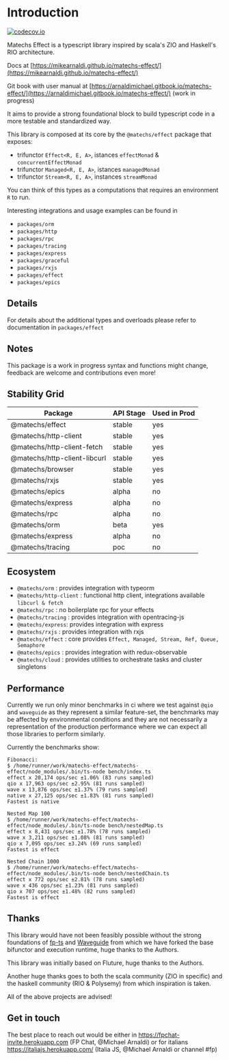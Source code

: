 # Introduction

[![codecov.io](http://codecov.io/github/mikearnaldi/matechs-effect/coverage.svg?branch=master)](http://codecov.io/github/mikearnaldi/matechs-effect)

Matechs Effect is a typescript library inspired by scala's ZIO and Haskell's RIO architecture.

Docs at [https://mikearnaldi.github.io/matechs-effect/](https://mikearnaldi.github.io/matechs-effect/)

Git book with user manual at [https://arnaldimichael.gitbook.io/matechs-effect/](https://arnaldimichael.gitbook.io/matechs-effect/) (work in progress)

It aims to provide a strong foundational block to build typescript code in a more testable and standardized way.

This library is composed at its core by the `@matechs/effect` package that exposes:
- trifunctor `Effect<R, E, A>`, istances `effectMonad` & `concurrentEffectMonad`
- trifunctor `Managed<R, E, A>`, istances `managedMonad`
- trifunctor `Stream<R, E, A>`, instances `streamMonad`

You can think of this types as a computations that requires an environment `R` to run.

Interesting integrations and usage examples can be found in 
- `packages/orm`
- `packages/http`
- `packages/rpc`
- `packages/tracing`
- `packages/express`
- `packages/graceful`
- `packages/rxjs`
- `packages/effect`
- `packages/epics`

## Details

For details about the additional types and overloads please refer to documentation in `packages/effect`

## Notes

This package is a work in progress syntax and functions might change, feedback are welcome and contributions even more!

## Stability Grid
|      Package                  | API Stage  | Used in Prod |
|-------------------------------|------------|--------------|
| @matechs/effect               |   stable   |      yes     |
| @matechs/http-client          |   stable   |      yes     |
| @matechs/http-client-fetch    |   stable   |      yes     |
| @matechs/http-client-libcurl  |   stable   |      yes     |
| @matechs/browser              |   stable   |      yes     |
| @matechs/rxjs                 |   stable   |      yes     |
| @matechs/epics                |   alpha    |      no      |
| @matechs/express              |   alpha    |      no      |
| @matechs/rpc                  |   alpha    |      no      |
| @matechs/orm                  |   beta     |      yes     |
| @matechs/express              |   alpha    |      no      |
| @matechs/tracing              |   poc      |      no      |

## Ecosystem

- `@matechs/orm` : provides integration with typeorm
- `@matechs/http-client` : functional http client, integrations available `libcurl & fetch`
- `@matechs/rpc` : no boilerplate rpc for your effects
- `@matechs/tracing` : provides integration with opentracing-js
- `@matechs/express`: provides integration with express
- `@matechs/rxjs` : provides integration with rxjs
- `@matechs/effect` : core provides `Effect, Managed, Stream, Ref, Queue, Semaphore`
- `@matechs/epics` : provides integration with redux-observable
- `@matechs/cloud` : provides utilities to orchestrate tasks and cluster singletons 

## Performance
Currently we run only minor benchmarks in ci where we test against `@qio` and `waveguide` as they represent a similar feature-set, the benchmarks may be affected by environmental conditions and they are not necessarily a representation of the production performance where we can expect all those libraries to perform similarly.

Currently the benchmarks show:
```
Fibonacci:
$ /home/runner/work/matechs-effect/matechs-effect/node_modules/.bin/ts-node bench/index.ts
effect x 20,174 ops/sec ±1.06% (83 runs sampled)
qio x 17,963 ops/sec ±2.95% (81 runs sampled)
wave x 13,876 ops/sec ±1.37% (79 runs sampled)
native x 27,125 ops/sec ±1.83% (81 runs sampled)
Fastest is native

Nested Map 100
$ /home/runner/work/matechs-effect/matechs-effect/node_modules/.bin/ts-node bench/nestedMap.ts
effect x 8,431 ops/sec ±1.78% (78 runs sampled)
wave x 3,211 ops/sec ±1.08% (81 runs sampled)
qio x 7,095 ops/sec ±3.24% (69 runs sampled)
Fastest is effect

Nested Chain 1000
$ /home/runner/work/matechs-effect/matechs-effect/node_modules/.bin/ts-node bench/nestedChain.ts
effect x 772 ops/sec ±2.81% (78 runs sampled)
wave x 436 ops/sec ±1.23% (81 runs sampled)
qio x 707 ops/sec ±1.48% (82 runs sampled)
Fastest is effect
```

## Thanks

This library would have not been feasibly possible without the strong foundations of [fp-ts](https://github.com/gcanti/fp-ts) and [Waveguide](https://github.com/rzeigler/waveguide) from which we have forked the base bifunctor and execution runtime, huge thanks to the Authors.

This library was initially based on Fluture, huge thanks to the Authors.

Another huge thanks goes to both the scala community (ZIO in specific) and the haskell community (RIO & Polysemy) from which inspiration is taken.

All of the above projects are advised!

## Get in touch
The best place to reach out would be either in https://fpchat-invite.herokuapp.com (FP Chat, @Michael Arnaldi) or for italians https://italiajs.herokuapp.com/ (Italia JS, @Michael Arnaldi or channel #fp)
